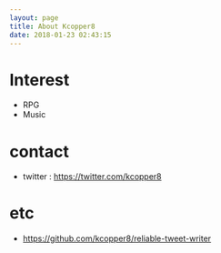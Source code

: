```yaml
---
layout: page
title: About Kcopper8                              
date: 2018-01-23 02:43:15                          
---                                                
```

                                                   
# Interest                                         
- RPG                                              
- Music                                            
                                                   
# contact                                          
- twitter : https://twitter.com/kcopper8           
                                                   
# etc                                              
- https://github.com/kcopper8/reliable-tweet-writer
